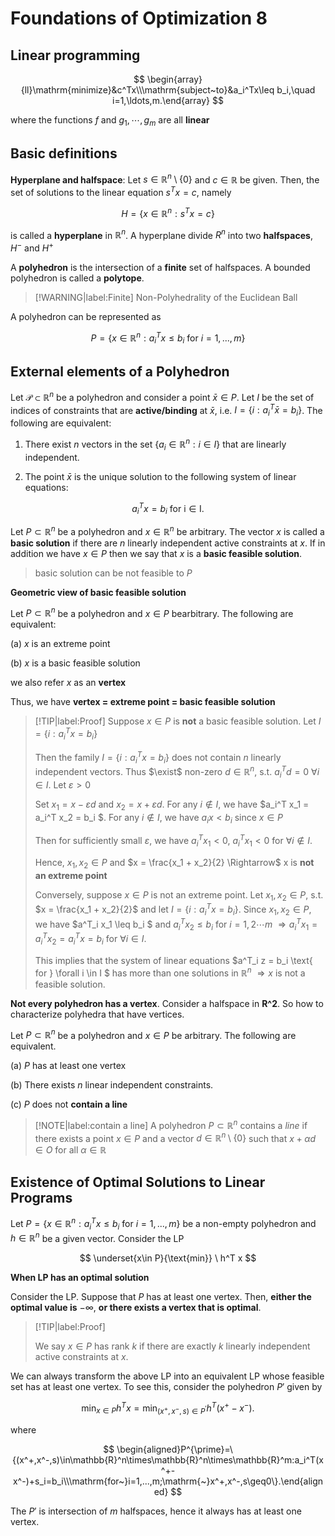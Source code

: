 # Foundations of Optimization 8

## Linear programming

$$
\begin{array}{ll}\mathrm{minimize}&c^Tx\\\mathrm{subject~to}&a_i^Tx\leq b_i,\quad i=1,\ldots,m.\end{array}
$$

where the functions $f$ and $g_1,\cdots,g_m$ are all **linear**


## Basic definitions

**Hyperplane and halfspace**: Let $s\in\mathbb{R}^n\setminus\{0\}$ and $c \in \mathbb{R}$ be given. Then, the set of solutions to the linear equation $s^T x=c$, namely

$$
H=\{x\in\mathbb{R}^n:s^Tx=c\}
$$

is called a **hyperplane** in $\mathbb{R}^n$. A hyperplane divide $R^n$ into two  **halfspaces**, $H^- \text{ and } H^+$

A **polyhedron** is the intersection of a **finite** set of halfspaces. A bounded polyhedron is called a **polytope**.

> [!WARNING|label:Finite]
> Non-Polyhedrality of the Euclidean Ball

A polyhedron can be represented as

$$
P=\{x\in\mathbb{R}^n:a_i^Tx\leq b_i\mathrm{~for~}i=1,...,m\}
$$

## External elements of a Polyhedron

Let $\mathcal{P}\subset\mathbb{R}^n$ be a polyhedron and consider a point $\bar{x} \in P$. Let $I$ be the set of indices of constraints that are **active/binding** at $\bar{x}$, i.e. $I = \{i:a_i^T\bar{x}=b_i\}$. The following are equivalent:

1. There exist $n$ vectors in the set $\{a_i\in\mathbb{R}^n:i\in I\}$ that are linearly independent.

2. The point $\bar{x}$ is the unique solution to the following system of linear equations:

$$
a_i^Tx=b_i\mathrm{~for~i\in I}.
$$

Let $P\subset \mathbb{R}^n$ be a polyhedron and $x\in \mathbb{R}^n$ be arbitrary. The vector $x$ is called a **basic solution** if there are $n$ linearly independent active constraints at $x$. If in addition we have $x\in P$ then we say that $x$ is a **basic feasible solution**.

> basic solution can be not feasible to $P$ 

**Geometric view of basic feasible solution**

Let $P \subset \mathbb{R}^n$ be a polyhedron and $x\in P$ bearbitrary. The following are equivalent:

(a) $x$ is an extreme point

(b) $x$ is a basic feasible solution

we also refer $x$ as an **vertex**

Thus, we have **vertex = extreme point = basic feasible solution**

> [!TIP|label:Proof]
> Suppose $x\in P$ is **not** a basic feasible solution. Let $I = \{i:a_i^Tx=b_i\}$ 
>
> Then the family $I = \{i:a_i^Tx=b_i\}$ does not contain $n$ linearly independent vectors. Thus $\exist$ non-zero $d\in\mathbb{R}^n$, s.t. $a_i^Td=0 \ \forall i\in I.$ Let $\varepsilon > 0$
>
> Set $x_1 = x - \varepsilon d \text{ and } x_2 = x+ \varepsilon d$. For any $i \notin I$, we have $a_i^T x_1 = a_i^T x_2 = b_i $. For any $i \notin I$, we have $a_i x < b_i$ since $x \in P$
>
> Then for sufficiently small $\varepsilon$, we have $a_i^T x_1 <0, \ a_i^T x_1 <0 \text{ for } \forall i \notin I$.
>
> Hence, $x_1,x_2 \in P$ and $x = \frac{x_1 + x_2}{2} \Rightarrow$ x is **not an extreme point**
>
> Conversely, suppose $x \in P$ is not an extreme point. Let $x_1,x_2 \in P$, s.t. $x = \frac{x_1 + x_2}{2}$ and let $I = \{i:a_i^Tx=b_i\}$. Since $x_1,x_2 \in P$, we have $a^T_i x_1 \leq b_i $ and $a^T_i x_2 \leq b_i$ for $i = 1,2\cdots m \ \Longrightarrow a^T_i x_1 = a^T_i x_2 = a^T_i x = b_i \text{ for } \forall i \in I$.
>
> This implies that the system of linear equations $a^T_i z = b_i \text{ for } \forall i \in I $ has more than one solutions in $\mathbb{R}^n \ \Longrightarrow x$ is not a feasible solution. 
>

**Not every polyhedron has a vertex**. Consider a halfspace in **R^2**. So how to characterize polyhedra that have vertices.

Let $P \subset \mathbb{R}^n$ be a polyhedron and $x \in P$ be arbitrary. The following are equivalent.

(a) $P$ has at least one vertex

(b) There exists $n$ linear independent constraints.

(c) $P$ does not **contain a line**

> [!NOTE|label:contain a line]
> A polyhedron $P \subset \mathbb{R}^n$ contains a $line$ if there exists a point $x\in P$ and a vector $d \in \mathbb{R}^n \setminus \{0\}$ such that $x + \alpha d \in O$ for all $\alpha \in \mathbb{R}$

## Existence of Optimal Solutions to Linear Programs

Let $P=\{x\in\mathbb{R}^n:a_i^Tx\leq b_i\mathrm{~for~}i=1,...,m\}$ be a non-empty polyhedron and $h \in \mathbb{R}^n$ be a given vector. Consider the LP

$$
\underset{x\in P}{\text{min}} \ h^T x
$$

**When LP has an optimal solution**

Consider the LP. Suppose that $P$ has at least one vertex. Then, **either the optimal value is** $-\infty$, **or there exists a vertex that is optimal**.

> [!TIP|label:Proof]
>
> We say $x\in P$ has rank $k$ if there are exactly $k$ linearly independent active constraints at $x$.

We can always transform the above LP into an equivalent LP whose feasible set has at least one vertex. To see this, consider the polyhedron $P'$ given by

$$
\min_{x\in P}h^Tx=\min_{(x^+,x^-,s)\in P^{\prime}}h^T(x^+-x^-).
$$

where

$$
\begin{aligned}P^{\prime}=\{(x^+,x^-,s)\in\mathbb{R}^n\times\mathbb{R}^n\times\mathbb{R}^m:a_i^T(x^+-x^-)+s_i=b_i\\\mathrm{for~}i=1,...,m;\mathrm{~}x^+,x^-,s\geq0\}.\end{aligned}
$$

The $P'$ is intersection of $m$ halfspaces, hence it always has at least one vertex.












